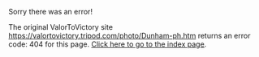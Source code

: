 

Sorry there was an error!

The original ValorToVictory site https://valortovictory.tripod.com/photo/Dunham-ph.htm returns an error code: 404 for this page. [Click here to go to the index page](../index.md).